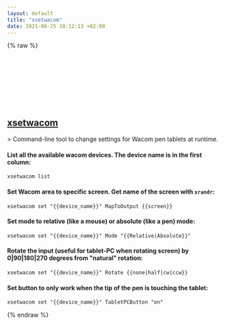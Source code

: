 ```yaml
---
layout: default
title: "xsetwacom"
date: 2021-06-25 18:12:13 +02:00
---
```

{% raw %}
<h2 id="xsetwacom">
  <a href="/en/linux/xsetwacom.html">xsetwacom</a> <a href="#xsetwacom"><svg class="icon">
    <use href="/assets/images/unicode_sprite.svg#link" />
  </svg></a>
</h2>
> Command-line tool to change settings for Wacom pen tablets at runtime.

#### List all the available wacom devices. The device name is in the first column:
```shell
xsetwacom list
```
#### Set Wacom area to specific screen. Get name of the screen with `xrandr`:
```shell
xsetwacom set "{{device_name}}" MapToOutput {{screen}}
```
#### Set mode to relative (like a mouse) or absolute (like a pen) mode:
```shell
xsetwacom set "{{device_name}}" Mode "{{Relative|Absolute}}"
```
#### Rotate the input (useful for tablet-PC when rotating screen) by 0|90|180|270 degrees from "natural" rotation:
```shell
xsetwacom set "{{device_name}}" Rotate {{none|half|cw|ccw}}
```
#### Set button to only work when the tip of the pen is touching the tablet:
```shell
xsetwacom set "{{device_name}}" TabletPCButton "on"
```
{% endraw %}